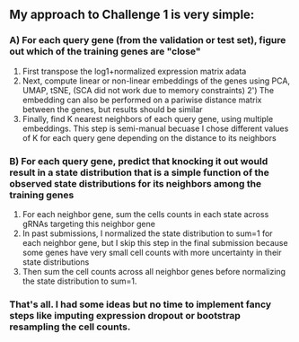 ## My approach to Challenge 1 is very simple:

### A) For each query gene (from the validation or test set), figure out which of the training genes are "close"
1) First transpose the log1+normalized expression matrix adata
2) Next, compute linear or non-linear embeddings of the genes using PCA, UMAP, tSNE, (SCA did not work due to memory constraints)
2') The embedding can also be performed on a pariwise distance matrix between the genes, but results should be similar
3) Finally, find K nearest neighbors of each query gene, using multiple embeddings. This step is semi-manual becuase I chose different values of K for each query gene depending on the distance to its neighbors   

### B) For each query gene, predict that knocking it out would result in a state distribution that is a simple function of the observed state distributions for its neighbors among the training genes
1) For each neighbor gene, sum the cells counts in each state across gRNAs targeting this neighbor gene
2) In past submissions, I normalized the state distribution to sum=1 for each neighbor gene, but I skip this step in the final submission because some genes have very small cell counts with more uncertainty in their state distributions
3) Then sum the cell counts across all neighbor genes before normalizing the state distribution to sum=1.

### That's all. I had some ideas but no time to implement fancy steps like imputing expression dropout or bootstrap resampling the cell counts.